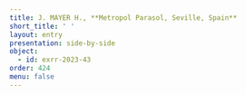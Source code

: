 ```yaml
---
title: J. MAYER H., **Metropol Parasol, Seville, Spain**
short_title: ' '
layout: entry
presentation: side-by-side
object:
  - id: exrr-2023-43
order: 424
menu: false
---
```

